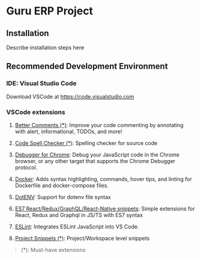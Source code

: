 # Guru ERP Project

## Installation

Describe installation steps here

## Recommended Development Environment

### IDE: Visual Studio Code

Download VSCode at <https://code.visualstudio.com>

### VSCode extensions

1. [Better Comments (\*)](https://marketplace.visualstudio.com/items?itemName=aaron-bond.better-comments): Improve your code commenting by annotating with alert, informational, TODOs, and more!

2. [Code Spell Checker (\*)](https://marketplace.visualstudio.com/items?itemName=streetsidesoftware.code-spell-checker): Spelling checker for source code

3. [Debugger for Chrome](https://marketplace.visualstudio.com/items?itemName=msjsdiag.debugger-for-chrome): Debug your JavaScript code in the Chrome browser, or any other target that supports the Chrome Debugger protocol.

4. [Docker](https://marketplace.visualstudio.com/items?itemName=PeterJausovec.vscode-docker): Adds syntax highlighting, commands, hover tips, and linting for Dockerfile and docker-compose files.

5. [DotENV](https://marketplace.visualstudio.com/items?itemName=mikestead.dotenv): Support for dotenv file syntax

6. [ES7 React/Redux/GraphQL/React-Native snippets](https://marketplace.visualstudio.com/items?itemName=dsznajder.es7-react-js-snippets): Simple extensions for React, Redux and Graphql in JS/TS with ES7 syntax

7. [ESLint](https://marketplace.visualstudio.com/items?itemName=dbaeumer.vscode-eslint): Integrates ESLint JavaScript into VS Code.

8. [Project Snippets (\*)](https://marketplace.visualstudio.com/items?itemName=rebornix.project-snippets): Project/Workspace level snippets

> (\*): Must-have extensions

<!-- TODO: Update more extensions -->
